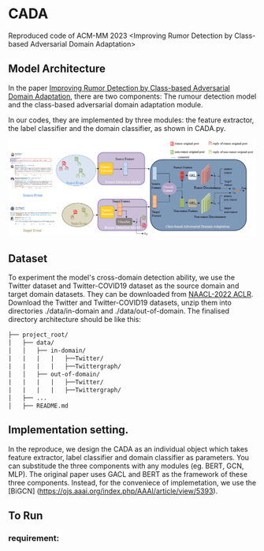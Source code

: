 # CADA
Reproduced code of ACM-MM 2023 &lt;Improving Rumor Detection by Class-based Adversarial Domain Adaptation>

## Model Architecture 
In the paper [Improving Rumor Detection by Class-based Adversarial Domain Adaptation](https://dl.acm.org/doi/abs/10.1145/3581783.3612501), there are two components:
The rumour detection model and the class-based adversarial domain adaptation module. 

In our codes, they are implemented by three modules: the feature extractor, the label classifier and the domain classifier, as shown in CADA.py.


![Model Architecture](figure/model.png)


## Dataset

To experiment the model's cross-domain detection ability, we use the Twitter dataset and Twitter-COVID19 dataset as the source domain and target domain datasets. They can be downloaded from [NAACL-2022 ACLR](https://github.com/DanielLin97/ACLR4RUMOR-NAACL2022/tree/main/data). Download the Twitter and Twitter-COVID19 datasets, unzip them into directories ./data/in-domain and ./data/out-of-domain. The finalised directory architecture should be like this:

```plaintext
├── project_root/
│   ├── data/
│   │   ├── in-domain/
|   |   |   |   ├──Twitter/
|   |   |   |   ├──Twittergraph/
│   │   ├── out-of-domain/
|   |   |   |   ├──Twitter/
|   |   |   |   ├──Twittergraph/
│   ├── ...
│   ├── README.md
```

## Implementation setting. 

In the reproduce, we design the CADA as an individual object which takes feature extractor, label classifier and domain classifier as parameters. You can substitude the three components with any modules (eg. BERT, GCN, MLP). The original paper uses GACL and BERT as the framework of these three components. Instead, for the conveniece of implemetation, we use the [BiGCN]
(https://ojs.aaai.org/index.php/AAAI/article/view/5393). 

## To Run

### requirement: 







